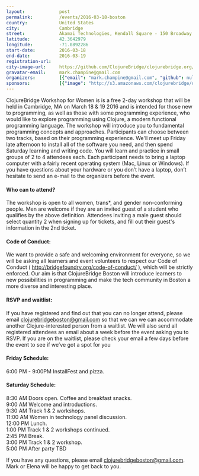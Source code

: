 ```yaml
---
layout:             post
permalink:          /events/2016-03-18-boston
country:            United States
city:               Cambridge
street:             Akamai Technologies, Kendall Square - 150 Broadway St.
latitude:           42.3642979
longitude:          -71.0892286
start-date:         2016-03-18
end-date:           2016-03-19
registration-url:
city-image-url:     https://github.com/ClojureBridge/clojurebridge.org/raw/master/app/assets/images/events/boston.jpg
gravatar-email:     mark.champine@gmail.com
organizers:         [{"email": "mark.champine@gmail.com", "github": null, "name": "Mark Champine", "twitter": "mchampine"}, {"email": "elenam@morris.umn.edu", "github": "elenam", "name": "Elena Machkasova", "twitter": "elenam_clj"}, {"email": null, "github": "lrraymond13", "name": "Lindsey Raymond", "twitter": "LindseyRRay"}, {"email": null, "github": null, "name": "Ed Sumitra", "twitter": "ed_sumitra"}, {"email": null, "github": null, "name": "Chris Vermilion", "twitter": "cvermilion"}, {"email": null, "github": null, "name": "Jon Anthony", "twitter": null}]
sponsors:           [{"image": "http://s3.amazonaws.com/clojurebridge/original/96/f01c0788-cf70-11e5-85c6-2f72e5857a79.png?1455156213", "name": "Akamai", "url": "https://www.akamai.com/"}, {"image": "http://s3.amazonaws.com/clojurebridge/original/97/1c18fdd2-cf71-11e5-8fcc-be605b5c181b.png?1455156255", "name": "Curriculum Associates", "url": "http://www.curriculumassociates.com/"}]
---
```


ClojureBridge Workshop for Women is is a free 2-day workshop that will be held in Cambridge, MA on March 18 & 19 2016 and is intended for those new to programming, as well as those with some programming experience, who would like to explore programming using Clojure, a modern functional programming language. The workshop will introduce you to fundamental programming concepts and approaches. Participants can choose between two tracks, based on their programming experience.
We'll meet up Friday late afternoon to install all of the software you need, and then spend Saturday learning and writing code. You will learn and practice in small groups of 2 to 4 attendees each.
Each participant needs to bring a laptop computer with a fairly recent operating system (Mac, Linux or Windows). If you have questions about your hardware or you don’t have a laptop, don’t hesitate to send an e-mail to the organizers before the event.

#### Who can to attend? ####
The workshop is open to all women, trans*, and gender non-conforming people.  Men are welcome if they are an invited guest of a student who qualifies by the above definition. Attendees inviting a male guest should select quantity 2 when signing up for tickets, and fill out their guest's information in the 2nd ticket.

#### Code of Conduct: ####
We want to provide a safe and welcoming environment for everyone, so we will be asking all learners and event volunteers to respect our Code of Conduct ( http://bridgefoundry.org/code-of-conduct/ ), which will be strictly enforced. Our aim is that ClojureBridge Boston will introduce learners to new possibilities in programming and make the tech community in Boston a more diverse and interesting place.

#### RSVP and waitlist: ####
If you have registered and find out that you can no longer attend, please email clojurebridgeboston@gmail.com so that we can we can accommodate another Clojure-interested person from a waitlist. We will also send all registered attendees an email about a week before the event asking you to RSVP. If you are on the waitlist, please check your email a few days before the event to see if we’ve got a spot for you

#### Friday Schedule: ####
6:00 PM - 9:00PM  InstallFest and pizza.

#### Saturday Schedule: ####

8:30 AM Doors open. Coffee and breakfast snacks.<br/>
9:00 AM Welcome and introductions. <br/>
9:30 AM Track 1 & 2 workshops.<br/>
11:00 AM Women in technology panel discussion.<br/>
12:00 PM Lunch.<br/>
1:00 PM Track 1 & 2 workshops continued.<br/>
2:45 PM Break.<br/>
3:00 PM Track 1 & 2 workshop.<br/>
5:00 PM After party TBD<br/>

If you have any questions, please email clojurebridgeboston@gmail.com. Mark or Elena will be happy to get back to you.
